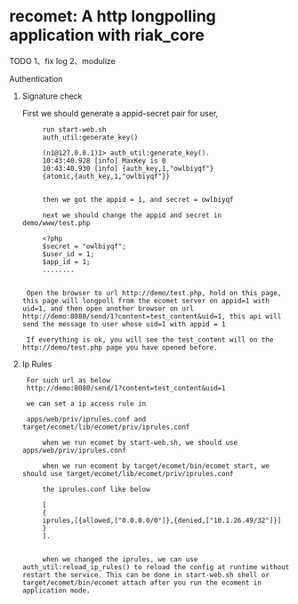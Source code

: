 recomet: A http longpolling application with riak_core
======================================
 
 TODO
  1、fix log 
  2、modulize



Authentication

1. Signature check
 
      First we should generate a appid-secret pair for user, 
            
            run start-web.sh
            auth_util:generate_key()

            (n1@127.0.0.1)1> auth_util:generate_key().
            10:43:40.928 [info] MaxKey is 0 
            10:43:40.930 [info] {auth_key,1,"owlbiyqf"} 
            {atomic,{auth_key,1,"owlbiyqf"}}


            then we got the appid = 1, and secret = owlbiyqf

            next we should change the appid and secret in demo/www/test.php

            <?php
            $secret = "owlbiyqf";
            $user_id = 1;
            $app_id = 1;
            ........


        Open the browser to url http://demo/test.php, hold on this page, this page will longpoll from the ecomet server on appid=1 with uid=1, and then open another browser on url http://demo:8080/send/1?content=test_content&uid=1, this api will send the message to user whose uid=1 with appid = 1
        
        If everything is ok, you will see the test_content will on the http://demo/test.php page you have opened before.

2. Ip Rules

        For such url as below
        http://demo:8080/send/1?content=test_content&uid=1
        
        we can set a ip access rule in 

        apps/web/priv/iprules.conf and target/ecomet/lib/ecomet/priv/iprules.conf
            
            when we run ecomet by start-web.sh, we should use apps/web/priv/iprules.conf

            when we run ecoment by target/ecomet/bin/ecomet start, we should use target/ecomet/lib/ecomet/priv/iprules.conf

            the iprules.conf like below

            [
            {
            iprules,[{allowed,["0.0.0.0/0"]},{denied,["10.1.26.49/32"]}]
            }
            ].


            when we changed the iprules, we can use auth_util:reload_ip_rules() to reload the config at runtime without restart the service. This can be done in start-web.sh shell or target/ecomet/bin/ecomet attach after you run the ecoment in application mode.
 
